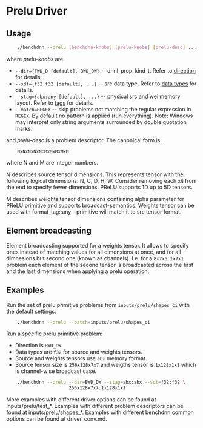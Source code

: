 # Prelu Driver

## Usage
``` sh
    ./benchdnn --prelu [benchdnn-knobs] [prelu-knobs] [prelu-desc] ...
```

where *prelu-knobs* are:
 - `--dir={FWD_D [default], BWD_DW}` -- dnnl_prop_kind_t.
            Refer to [direction](knobs_dir.md) for details.
 - `--sdt={f32:f32 [default], ...}` -- src data type.
            Refer to [data types](knobs_dt.md) for details.
 - `--stag={abx:any [default], ...}` -- physical src and wei memory layout.
            Refer to [tags](knobs_tag.md) for details.
 - `--match=REGEX` -- skip problems not matching the regular expression in
            `REGEX`. By default no pattern is applied (run everything).
            Note: Windows may interpret only string arguments surrounded by
            double quotation marks.

and *prelu-desc* is a problem descriptor. The canonical form is:
```
    NxNxNxNxN:MxMxMxMxM
```
where N and M are integer numbers.

N describes source tensor dimensions. This represents tensor with the
following logical dimensions: N, C, D, H, W. Consider removing each `xN` from
the end to specify fewer dimensions. PReLU supports 1D up to 5D tensors.

M describes weights tensor dimensions containing alpha parameter for PReLU
primitive and supports broadcast-semantics. Weights tensor can be used with
format_tag::any - primitive will match it to src tensor format.

## Element broadcasting

Element broadcasting supported for a weights tensor. It allows to specify ones
instead of matching values for all dimensions at once, and for all dimnesions
but second one (known as channels). I.e. for a `8x7x6:1x7x1` problem each
element of the second tensor is broadcasted across the first and the last
dimensions when applying a prelu operation.

## Examples

Run the set of prelu primitive problems from `inputs/prelu/shapes_ci`
with the default settings:
``` sh
    ./benchdnn --prelu --batch=inputs/prelu/shapes_ci
```

Run a specific prelu primitive problem:
- Direction is `BWD_DW`
- Data types are `f32` for source and weights tensors.
- Source and weights tensors use `abx` memory format.
- Source tensor size is `256x128x7x7` and weigths tensor is `1x128x1x1`
  which is channel-wise broadcast case.
``` sh
    ./benchdnn --prelu --dir=BWD_DW --stag=abx:abx --sdt=f32:f32 \
                       256x128x7x7:1x128x1x1
```

More examples with different driver options can be found at
inputs/prelu/test_\*. Examples with different problem descriptors can be found
at inputs/prelu/shapes_\*. Examples with different benchdnn common options can
be found at driver_conv.md.
